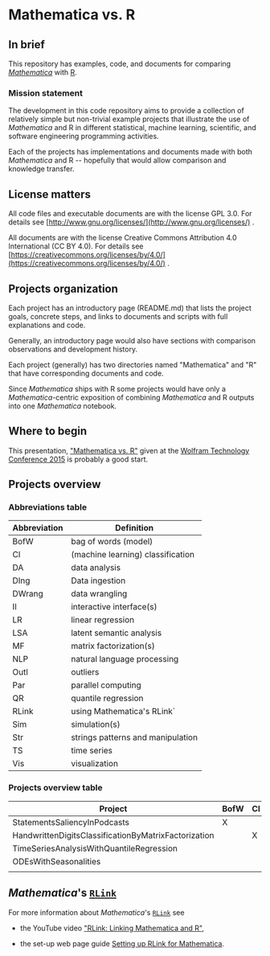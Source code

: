 # Mathematica vs. R

## In brief

This repository has examples, code, and documents for comparing
[*Mathematica*](http://www.wolfram.com/mathematica/) with
[R](https://www.r-project.org).


### Mission statement

The development in this code repository aims to provide a collection
of relatively simple but non-trivial example projects that illustrate
the use of *Mathematica* and R in different statistical, machine
learning, scientific, and software engineering programming activities.

Each of the projects has implementations and documents made with both
*Mathematica* and R -- hopefully that would allow comparison and
knowledge transfer.


## License matters

All code files and executable documents are with the license GPL 3.0.
For details  see [http://www.gnu.org/licenses/](http://www.gnu.org/licenses/) .

All documents are with the license Creative Commons Attribution 4.0
International (CC BY 4.0). For details see
[https://creativecommons.org/licenses/by/4.0/](https://creativecommons.org/licenses/by/4.0/) .


## Projects organization

Each project has an introductory page (README.md) that lists the
project goals, concrete steps, and links to documents and scripts with
full explanations and code.

Generally, an introductory page would also have sections with comparison
observations and development history.

Each project (generally) has two directories named "Mathematica" and
"R" that have corresponding documents and code.

Since *Mathematica* ships with R some projects would have only a
*Mathematica*-centric exposition of combining *Mathematica* and R
outputs into one *Mathematica* notebook.


## Where to begin

This presentation,
["Mathematica vs. R"](https://github.com/antononcube/MathematicaVsR/blob/master/RDocumentation/Presentations/WTC-2015/WTC-2015-Antonov-Mathematica-vs-R.pdf)
given at the
[Wolfram Technology Conference 2015](https://www.wolfram.com/events/technology-conference/2015/)
is probably a good start.

## Projects overview

### Abbreviations table
| Abbreviation | Definition                        |
|--------------|-----------------------------------|
| BofW         | bag of words (model)              |
| Cl           | (machine learning) classification |
| DA           | data analysis                     |
| DIng         | Data ingestion                    |
| DWrang       | data wrangling                    |
| II           | interactive interface(s)          |
| LR           | linear regression                 |
| LSA          | latent semantic analysis          |
| MF           | matrix factorization(s)           |
| NLP          | natural language processing       |
| Outl         | outliers                          |
| Par          | parallel computing                |
| QR           | quantile regression               |
| RLink        | using Mathematica's RLink`        |
| Sim          | simulation(s)                     |
| Str          | strings patterns and manipulation |
| TS           | time series                       |
| Vis          | visualization                     |

### Projects overview table
| Project                                              | BofW | Cl | DA | DIng | DWrang | II | LR | LSA | MF | NLP | Outl | Par | QR | RLink | Sim | Str | TS | Vis |
|------------------------------------------------------|------|----|----|------|--------|----|----|-----|----|-----|------|-----|----|-------|-----|-----|----|-----|
| StatementsSaliencyInPodcasts                         | X    |    |    | X    |        | X  |    |     |    | X   |      |     |    |       |     | X   |    |     |
| HandwrittenDigitsClassificationByMatrixFactorization |      | X  |    | X    |        |    |    | X   | X  |     |      | X   |    |       |     |     |    | X   |
| TimeSeriesAnalysisWithQuantileRegression             |      |    | X  | X    |        |    |    |     |    |     | X    |     | X  |       |     |     | X  | X   |
| ODEsWithSeasonalities                                |      |    |    |      |        | X  |    |     |    |     |      |     |    |       | X   |     |    | X   |
|                                                      |      |    |    |      |        |    |    |     |    |     |      |     |    |       |     |     |    |     |
  

  


## *Mathematica*'s [`RLink`](https://reference.wolfram.com/language/RLink/tutorial/Introduction.html)

For more information about *Mathematica*'s [`RLink`](https://reference.wolfram.com/language/RLink/tutorial/Introduction.html)
see

- the YouTube video ["RLink: Linking Mathematica and R"](https://www.youtube.com/watch?v=5ppY7cTy71o),

- the set-up web page guide [Setting up RLink for Mathematica](http://szhorvat.net/pelican/setting-up-rlink-for-mathematica.html).


